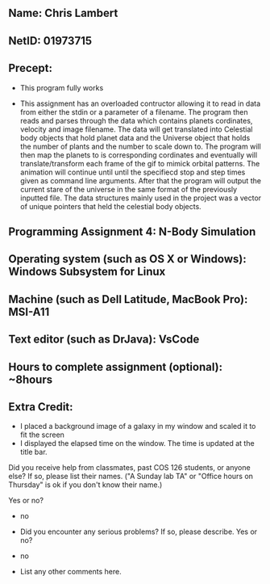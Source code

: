 ## Name: Chris Lambert

## NetID: 01973715

## Precept:

- This program fully works

- This assignment has an overloaded contructor allowing it to read in data from either the stdin or a parameter of a filename.
  The program then reads and parses through the data which contains planets cordinates, velocity and image filename.
  The data will get translated into Celestial body objects that hold planet data and the Universe object that holds
  the number of plants and the number to scale down to. The program will then map the planets to is corresponding cordinates and eventually will translate/transform each frame of the gif to mimick orbital patterns. The animation will continue until until the specifiecd stop and step times given as command line arguments. After that the program will output the current stare of the universe in the same format of the previously inputted file. The data structures mainly used in the project was a vector of unique pointers that held the celestial body objects.

## Programming Assignment 4: N-Body Simulation

## Operating system (such as OS X or Windows): Windows Subsystem for Linux

## Machine (such as Dell Latitude, MacBook Pro): MSI-A11

## Text editor (such as DrJava): VsCode

## Hours to complete assignment (optional): ~8hours

## Extra Credit:

- I placed a background image of a galaxy in my window and scaled it to fit the screen
- I displayed the elapsed time on the window. The time is updated at the title bar.

Did you receive help from classmates, past COS 126 students, or
anyone else? If so, please list their names. ("A Sunday lab TA"
or "Office hours on Thursday" is ok if you don't know their name.)

Yes or no?

- no

- Did you encounter any serious problems? If so, please describe.
  Yes or no?

- no

- List any other comments here.
